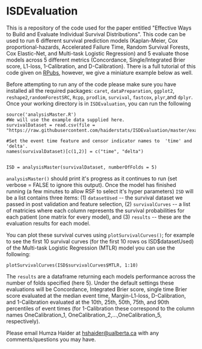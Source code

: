 # ISDEvaluation
This is a repository of the code used for the paper entitled "Effective Ways to Build and Evaluate Individual
Survival Distributions". This code can be used to run 6 different survival prediction models (Kaplan-Meier, Cox proportional-hazards, Accelerated Failure Time, Random Survival Forests, Cox Elastic-Net, and Multi-task Logistic Regression) and 5 evaluate those models across 5 different metrics (Concordance, Single/Integrated Brier score, L1-loss, 1-Calibration, and D-Calibration). There is a full tutorial of this code given on  [RPubs](http://rpubs.com/haiderstats/ISDEvaluation), however, we give a miniature example below as well.

Before attempting to run any of the code please make sure you have installed all the required packages: `caret`, `dataPreparation`, `ggplot2`, `reshape2`,`randomForestSRC`, `Rcpp`, `prodlim`, `survival`, `fastcox`, `plyr`,and `dplyr`. Once your working directory is in `ISDEvaluation`, you can run the following

```
source('analysisMaster.R')
#We will use the example data supplied here.
survivalDataset = read.csv(file = "https://raw.githubusercontent.com/haiderstats/ISDEvaluation/master/exampleData.csv")

#Set the event time feature and censor indicator names to  'time' and 'delta'.
names(survivalDataset)[c(1,2)] = c("time", "delta")


ISD = analysisMaster(survivalDataset, numberOfFolds = 5)
```
`analysisMaster()` should print it's progress as it continues to run (set verbose = FALSE to ignore this output). Once the model has finished running (a few minutes to allow RSF to select it's hyper parameters) `ISD` will be a list contains three items: (1) `datasetUsed` -- the survival dataset we passed in post validation and feature selection, (2) `survivalCurves` -- a list of matricies where each column represents the survival probabilities for each patient (one matrix for every model), and (3) `results` -- these are the evaluation results for each model. 



You can plot these survival curves using `plotSurvivalCurves()`; for example to see the first 10 survival curves (for the first 10 rows os ISD$datasetUsed) of the Multi-task Logistic Regression (MTLR) model you can use the following:
```
plotSurvivalCurves(ISD$survivalCurves$MTLR, 1:10)
```

The `results` are a dataframe returning each models performance across the number of folds specified (here 5). Under the default settings these evaluations will be Concordance, Integrated Brier score, single time Brier score evaluated at the median event time, Margin-L1-loss, D-Calibration, and 1-Calibration evaluated at the 10th, 25th, 50th, 75th, and 90th percentiles of event times (for 1-Calibration these correspond to the column names OneCalibration_1, OneCalibration_2,...,OneCalibration_5, respectively).

Please email Humza Haider at hshaider@ualberta.ca with any comments/questions you may have.
